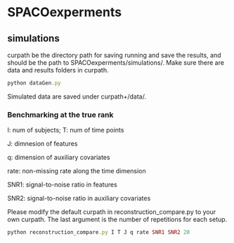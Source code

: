 # SPACOexperments

##  simulations
curpath be the directory path for saving running and save the results, and should be the path to SPACOexperments/simulations/. Make sure there are data and results folders in curpath.
```ruby
python dataGen.py
```
Simulated data are saved under curpath+/data/.
### Benchmarking at the true rank
I: num of subjects;
T: num of time points

J: dimnesion of features

q: dimension of auxiliary covariates

rate: non-missing rate along the time dimension

SNR1: signal-to-noise ratio in features

SNR2: signal-to-noise ratio in auxiliary covariates

Please modify the default curpath in reconstruction_compare.py to your own curpath. The last argument is the number of repetitions for each setup.
```ruby
python reconstruction_compare.py I T J q rate SNR1 SNR2 20
```



